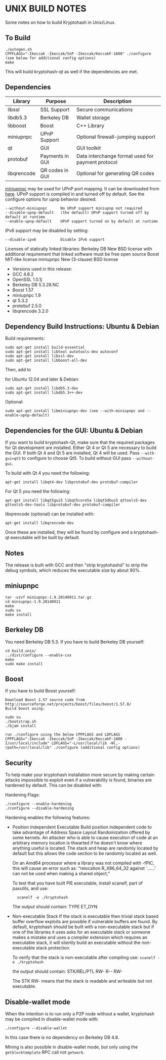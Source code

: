 UNIX BUILD NOTES
====================
Some notes on how to build Kryptohash in Unix/Linux. 

To Build
---------------------

	./autogen.sh
	CPPFLAGS="-Ikeccak -Ikeccak/SnP -Ikeccak/KeccakF-1600" ./configure (see below for additional config options)
	make

This will build kryptohash-qt as well if the dependencies are met.

Dependencies
---------------------

 Library     | Purpose          | Description
 ------------|------------------|----------------------
 libssl      | SSL Support      | Secure communications
 libdb5.3    | Berkeley DB      | Wallet storage
 libboost    | Boost            | C++ Library
 miniupnpc   | UPnP Support     | Optional firewall-jumping support
 qt          | GUI              | GUI toolkit
 protobuf    | Payments in GUI  | Data interchange format used for payment protocol
 libqrencode | QR codes in GUI  | Optional for generating QR codes

[miniupnpc](http://miniupnp.free.fr/) may be used for UPnP port mapping.  It can be downloaded from [here](
http://miniupnp.tuxfamily.org/files/).  UPnP support is compiled in and
turned off by default.  See the configure options for upnp behavior desired:

	--without-miniupnpc      No UPnP support miniupnp not required
	--disable-upnp-default   (the default) UPnP support turned off by default at runtime
	--enable-upnp-default    UPnP support turned on by default at runtime

IPv6 support may be disabled by setting:

	--disable-ipv6           Disable IPv6 support

Licenses of statically linked libraries:
 Berkeley DB   New BSD license with additional requirement that linked
               software must be free open source
 Boost         MIT-like license
 miniupnpc     New (3-clause) BSD license

- Versions used in this release:
-  GCC           4.8.2
-  OpenSSL       1.0.1j
-  Berkeley DB   5.3.28.NC
-  Boost         1.57
-  miniupnpc     1.9
-  qt            5.3.2
-  protobuf      2.5.0
-  libqrencode   3.2.0

Dependency Build Instructions: Ubuntu & Debian
----------------------------------------------
Build requirements:

	sudo apt-get install build-essential
	sudo apt-get install libtool autotools-dev autoconf
	sudo apt-get install libssl-dev
    sudo apt-get install libboost-all-dev

Then, add to  
		
for Ubuntu 12.04 and later & Debian:

	sudo apt-get install libdb5.3-dev
	sudo apt-get install libdb5.3++-dev

Optional:

	sudo apt-get install libminiupnpc-dev (see --with-miniupnpc and --enable-upnp-default)

Dependencies for the GUI: Ubuntu & Debian
-----------------------------------------

If you want to build kryptohash-Qt, make sure that the required packages for Qt development
are installed. Either Qt 4 or Qt 5 are necessary to build the GUI.
If both Qt 4 and Qt 5 are installed, Qt 4 will be used. Pass `--with-gui=qt5` to configure to choose Qt5.
To build without GUI pass `--without-gui`.

To build with Qt 4 you need the following:

    apt-get install libqt4-dev libprotobuf-dev protobuf-compiler

For Qt 5 you need the following:

    apt-get install libqt5gui5 libqt5core5a libqt5dbus5 qttools5-dev qttools5-dev-tools libprotobuf-dev protobuf-compiler

libqrencode (optional) can be installed with:

    apt-get install libqrencode-dev
	

Once these are installed, they will be found by configure and a kryptohash-qt executable will be
built by default.

Notes
-----
The release is built with GCC and then "strip kryptohashd" to strip the debug
symbols, which reduces the executable size by about 90%.


miniupnpc
---------
	tar -xzvf miniupnpc-1.9.20140911.tar.gz
	cd miniupnpc-1.9.20140911
	make
	sudo su
	make install


Berkeley DB
-----------
You need Berkeley DB 5.3.  If you have to build Berkeley DB yourself:

	cd build_unix/
	../dist/configure --enable-cxx
	make
	sudo make install


Boost
-----
If you have to build Boost yourself:

	Download Boost 1.57 source code from http://sourceforge.net/projects/boost/files/boost/1.57.0/
	Build boost using: 

	sudo su
	./bootstrap.sh
	./bjam install

	run ./configure using the below CPPFLAGS and LDFLAGS
	CPPFLAGS="-Ikeccak -Ikeccak/SnP -Ikeccak/KeccakF-1600 -I/usr/local/include" LDFLAGS="-L/usr/local/lib -Wl,-rpath=/usr/local/lib" ./configure (additional config options)
	

Security
--------
To help make your kryptohash installation more secure by making certain attacks impossible to
exploit even if a vulnerability is found, binaries are hardened by default.
This can be disabled with:

Hardening Flags:

	./configure --enable-hardening
	./configure --disable-hardening


Hardening enables the following features:

* Position Independent Executable
    Build position independent code to take advantage of Address Space Layout Randomization
    offered by some kernels. An attacker who is able to cause execution of code at an arbitrary
    memory location is thwarted if he doesn't know where anything useful is located.
    The stack and heap are randomly located by default but this allows the code section to be
    randomly located as well.

    On an Amd64 processor where a library was not compiled with -fPIC, this will cause an error
    such as: "relocation R_X86_64_32 against `......' can not be used when making a shared object;"

    To test that you have built PIE executable, install scanelf, part of paxutils, and use:

    	scanelf -e ./kryptohash

    The output should contain:
     TYPE
    ET_DYN

* Non-executable Stack
    If the stack is executable then trivial stack based buffer overflow exploits are possible if
    vulnerable buffers are found. By default, kryptohash should be built with a non-executable stack
    but if one of the libraries it uses asks for an executable stack or someone makes a mistake
    and uses a compiler extension which requires an executable stack, it will silently build an
    executable without the non-executable stack protection.

    To verify that the stack is non-executable after compiling use:
    `scanelf -e ./kryptohash`

    the output should contain:
	STK/REL/PTL
	RW- R-- RW-

    The STK RW- means that the stack is readable and writeable but not executable.

Disable-wallet mode
--------------------
When the intention is to run only a P2P node without a wallet, kryptohash may be compiled in
disable-wallet mode with:

    ./configure --disable-wallet

In this case there is no dependency on Berkeley DB 4.8.

Mining is also possible in disable-wallet mode, but only using the `getblocktemplate` RPC
call not `getwork`.

